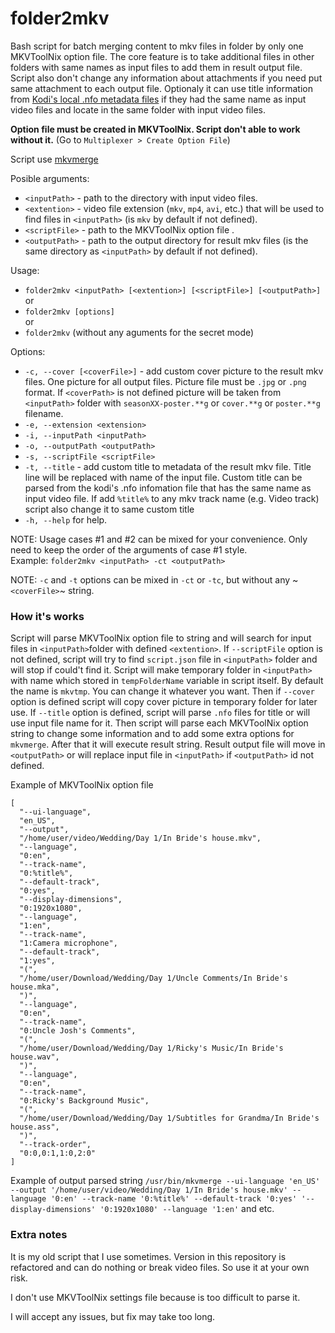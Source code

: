 # folder2mkv
Bash script for batch merging content to mkv files in folder by only one MKVToolNix option file. The core feature is to take additional files in other folders with same names as input files to add them in result output file. Script also don't change any information about attachments if you need put same attachment to each output file. Optionaly it can use title information from [Kodi's local .nfo metadata files](https://kodi.wiki/view/NFO_files/TV_shows) if they had the same name as input video files and locate in the same folder with input video files. 

**Option file must be created in MKVToolNix. Script don't able to work without it.** (Go to `Multiplexer > Create Option File`) 

Script use [mkvmerge](https://mkvtoolnix.download/doc/mkvmerge.html)

Posible arguments:
* `<inputPath>` - path to the directory with input video files.
* `<extention>` -  video file extension (`mkv`, `mp4`, `avi`, etc.) that will be used to find files in `<inputPath>` (is `mkv` by default if not defined).
* `<scriptFile>` - path to the MKVToolNix option file .
* `<outputPath>` - path to the output directory for result mkv files (is the same directory as `<inputPath>` by default if not defined).

Usage:                                                                  
* `folder2mkv <inputPath> [<extention>] [<scriptFile>] [<outputPath>]` \
or
* `folder2mkv [options]` \
or
* `folder2mkv` (without any aguments for the secret mode) 

Options:                                                                        
* `-c, --cover [<coverFile>]` - add custom cover picture to the result mkv files. One picture for all output files. Picture file must be `.jpg` or `.png` format. If `<coverPath>` is not defined picture will be taken from `<inputPath>` folder with `seasonXX-poster.**g` or `cover.**g` or `poster.**g` filename.                      
* `-e, --extension <extension>`                                                
* `-i, --inputPath <inputPath>`                                                
* `-o, --outputPath <outputPath>`                                               
* `-s, --scriptFile <scriptFile>`                                               
* `-t, --title` - add custom title to metadata of the result mkv file. Title line will be replaced with name of the input file. Custom title can be parsed from the kodi's .nfo infomation file that has the same name as input video file. If add `%title%` to any mkv track name (e.g. Video track) script also change it to same custom title  
* `-h, --help` for help.                        
                                                                                
NOTE: Usage cases #1 and #2 can be mixed for your convenience. Only need to keep the order of the arguments of case #1 style.                              
Example: `folder2mkv <inputPath> -ct <outputPath>`

NOTE: `-c` and `-t` options can be mixed in `-ct` or `-tc`, but without any ~`<coverFile>`~ string. 
                                                                            
### How it's works

Script will parse MKVToolNix option file to string and will search for input files in `<inputPath>`folder with defined `<extention>`. If `--scriptFile` option is not defined, script will try to find `script.json` file in `<inputPath>` folder and will stop if could't find it. Script will make temporary folder in `<inputPath>` with name which stored in `tempFolderName` variable in script itself. By default the name is `mkvtmp`. You can change it whatever you want. Then if `--cover` option is defined script will copy cover picture in temporary folder for later use.  If `--title` option is defined, script will parse `.nfo` files for title or will use input file name for it. Then script will parse each MKVToolNix option string to change some information and to add some extra options for `mkvmerge`. After that it will execute result string. Result output file will move in `<outputPath>` or will replace input file in `<inputPath>` if `<outputPath>` id not defined.  

Example of MKVToolNix option file
```
[
  "--ui-language",
  "en_US",
  "--output",
  "/home/user/video/Wedding/Day 1/In Bride's house.mkv",
  "--language",
  "0:en",
  "--track-name",
  "0:%title%",
  "--default-track",
  "0:yes",
  "--display-dimensions",
  "0:1920x1080",
  "--language",
  "1:en",
  "--track-name",
  "1:Camera microphone",
  "--default-track",
  "1:yes",
  "(",
  "/home/user/Download/Wedding/Day 1/Uncle Comments/In Bride's house.mka",
  ")",
  "--language",
  "0:en",
  "--track-name",
  "0:Uncle Josh's Comments",
  "(",
  "/home/user/Download/Wedding/Day 1/Ricky's Music/In Bride's house.wav",
  ")",
  "--language",
  "0:en",
  "--track-name",
  "0:Ricky's Background Music",
  "(",
  "/home/user/Download/Wedding/Day 1/Subtitles for Grandma/In Bride's house.ass",
  ")",
  "--track-order",
  "0:0,0:1,1:0,2:0"
]
```
Example of output parsed string
`/usr/bin/mkvmerge --ui-language 'en_US' --output '/home/user/video/Wedding/Day 1/In Bride's house.mkv' --language '0:en' --track-name '0:%title%' --default-track '0:yes' '--display-dimensions' '0:1920x1080' --language '1:en'` and etc.

### Extra notes
It is my old script that I use sometimes. Version in this repository is refactored and can do nothing or break video files. So use it at your own risk. 

I don't use MKVToolNix settings file because is too difficult to parse it. 

I will accept any issues, but fix may take too long. 
